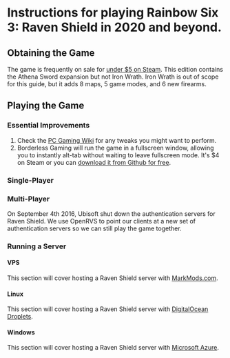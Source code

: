 # Instructions for playing Rainbow Six 3: Raven Shield in 2020 and beyond.

## Obtaining the Game

The game is frequently on sale for [under $5 on Steam](https://isthereanydeal.com/game/tomclancysrainbowsixiiigoldedition/history/). This edition contains the Athena Sword expansion but not Iron Wrath. Iron Wrath is out of scope for this guide, but it adds 8 maps, 5 game modes, and 6 new firearms.

## Playing the Game

### Essential Improvements

1. Check the [PC Gaming Wiki](https://www.pcgamingwiki.com/wiki/Tom_Clancy%27s_Rainbow_Six_3:_Raven_Shield) for any tweaks you might want to perform.
2. Borderless Gaming will run the game in a fullscreen window, allowing you to instantly alt-tab without waiting to leave fullscreen mode. It's $4 on Steam or you can [download it from Github for free](https://github.com/Codeusa/Borderless-Gaming/releases/).

### Single-Player

### Multi-Player

On September 4th 2016, Ubisoft shut down the authentication servers for Raven Shield. We use OpenRVS to point our clients at a new set of authentication servers so we can still play the game together.

### Running a Server

#### VPS

This section will cover hosting a Raven Shield server with [MarkMods.com](https://www.markmods.com).

#### Linux

This section will cover hosting a Raven Shield server with [DigitalOcean Droplets](https://www.digitalocean.com/products/droplets/).

#### Windows

This section will cover hosting a Raven Shield server with [Microsoft Azure](https://azure.microsoft.com/en-us/services/virtual-machines/).
